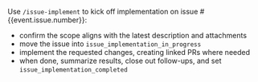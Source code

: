 Use `/issue-implement` to kick off implementation on issue #{{event.issue.number}}:

- confirm the scope aligns with the latest description and attachments
- move the issue into `issue_implementation_in_progress`
- implement the requested changes, creating linked PRs where needed
- when done, summarize results, close out follow-ups, and set `issue_implementation_completed`

